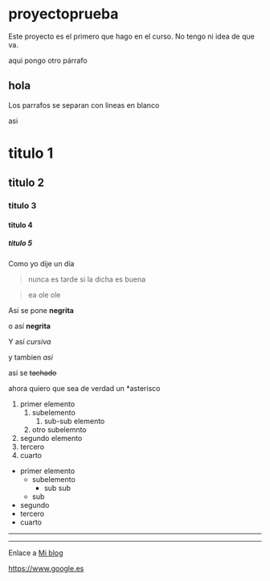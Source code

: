 # proyectoprueba
Este proyecto es el primero que hago en el curso. No tengo ni idea de que va.

aqui pongo otro párrafo

## hola


Los parrafos se separan con lineas en blanco

asi

# titulo 1

## titulo 2

### titulo 3

#### titulo 4
##### titulo 5

Como yo dije un día

> nunca es tarde si la dicha es buena

> ea ole ole

Asi se pone **negrita**

o así __negrita__

Y así *cursiva*

y tambien _asi_

asi se ~~tachado~~

ahora quiero que sea de verdad un \*asterisco

1. primer elemento
   1. subelemento
      1. sub-sub elemento
   1. otro subelemnto
1. segundo elemento
1. tercero
1. cuarto
  
* primer elemento
  * subelemento
    * sub sub 
  * sub 
* segundo
* tercero
* cuarto


--------
_______


Enlace a [Mi blog](http://www.psicobyte.com)

https://www.google.es
